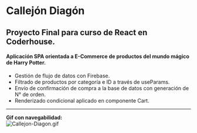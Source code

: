 # Callejón Diagón

## Proyecto Final para curso de React en Coderhouse.
#### Aplicación SPA orientada a E-Commerce de productos del mundo mágico de Harry Potter.

* Gestión de flujo de datos con Firebase.
* Filtrado de productos por categoría e ID a través de useParams.
* Envío de confirmación de compra a la base de datos con generación de N° de orden.
* Renderizado condicional aplicado en componente Cart.

---

**Gif con navegabilidad:**<br>
![Callejon-Diagon.gif](/src/assets/Callejon%20Diagon.gif)